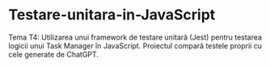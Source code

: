 # Testare-unitara-in-JavaScript

Tema T4: Utilizarea unui framework de testare unitară (Jest) pentru testarea logicii unui Task Manager în JavaScript. Proiectul compară testele proprii cu cele generate de ChatGPT.
